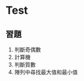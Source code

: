 # Test
<h2>習題</h2>
<ol>
    <li>判斷奇偶數</li>
    <li>計算機</li>
    <li>判斷質數</li>
    <li>陣列中尋找最大值和最小值</li>
</ol>